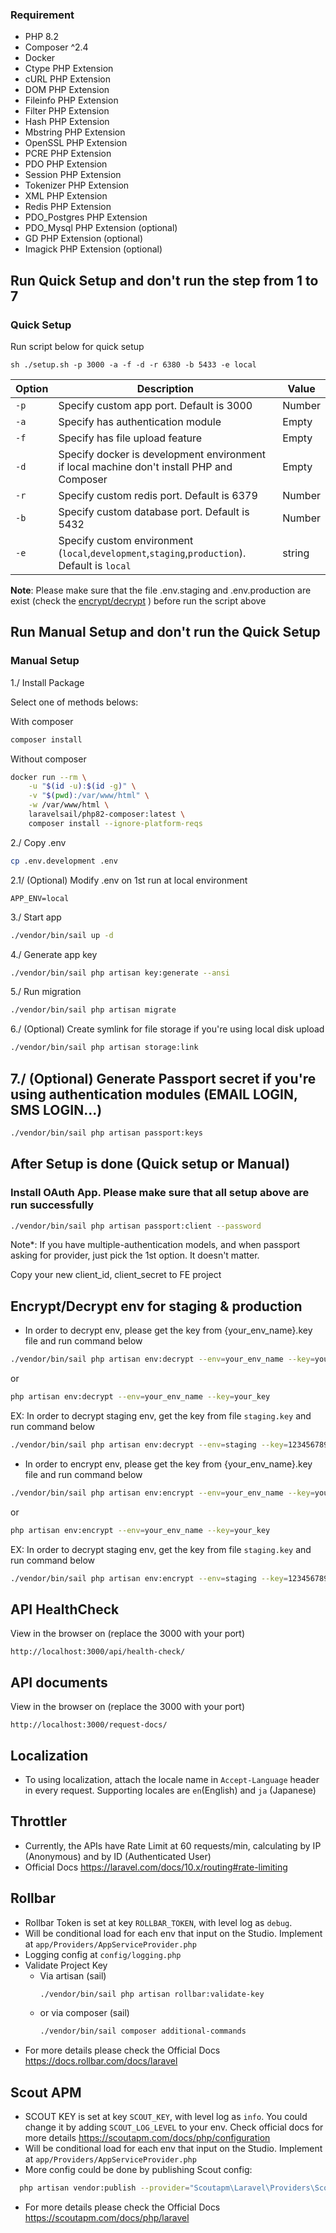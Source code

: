 ### Requirement
- PHP 8.2
- Composer ^2.4
- Docker
- Ctype PHP Extension
- cURL PHP Extension
- DOM PHP Extension
- Fileinfo PHP Extension
- Filter PHP Extension
- Hash PHP Extension
- Mbstring PHP Extension
- OpenSSL PHP Extension
- PCRE PHP Extension
- PDO PHP Extension
- Session PHP Extension
- Tokenizer PHP Extension
- XML PHP Extension
- Redis PHP Extension
- PDO_Postgres PHP Extension
- PDO_Mysql PHP Extension (optional)
- GD PHP Extension (optional)
- Imagick PHP Extension (optional)

## Run Quick Setup and don't run the step from 1 to 7
### Quick Setup
Run script below for quick setup
```shell
sh ./setup.sh -p 3000 -a -f -d -r 6380 -b 5433 -e local
```

| Option | Description | Value |
| --- | --- | -- |
| `-p` | Specify custom app port. Default is 3000 | Number | 
| `-a` | Specify has authentication module | Empty |
| `-f` | Specify has file upload feature  | Empty |
| `-d` | Specify docker is development environment if local machine don't install PHP and Composer | Empty |
| `-r` | Specify custom redis port. Default is 6379 | Number |
| `-b` | Specify custom database port. Default is 5432 | Number |
| `-e`  | Specify custom environment (`local`,`development`,`staging`,`production`). Default is `local` | string |

**Note**: Please make sure that the file .env.staging and .env.production are exist (check the [encrypt/decrypt](#encryptdecrypt-env-for-staging--production) ) before run the script above

## Run Manual Setup and don't run the Quick Setup
### Manual Setup

1./ Install Package

Select one of methods belows:

With composer
```bash
composer install
```

Without composer
```bash
docker run --rm \
    -u "$(id -u):$(id -g)" \
    -v "$(pwd):/var/www/html" \
    -w /var/www/html \
    laravelsail/php82-composer:latest \
    composer install --ignore-platform-reqs
```

2./ Copy .env
```bash
cp .env.development .env
```

2.1/ (Optional) Modify .env on 1st run at local environment
```
APP_ENV=local
```

3./ Start app
```bash
./vendor/bin/sail up -d
```

4./ Generate app key
```bash
./vendor/bin/sail php artisan key:generate --ansi
```

5./ Run migration
```bash
./vendor/bin/sail php artisan migrate
```

6./ (Optional) Create symlink for file storage if you're using local disk upload
```bash
./vendor/bin/sail php artisan storage:link
```


## 7./ (Optional) Generate Passport secret if you're using authentication modules (EMAIL LOGIN, SMS LOGIN...)
```bash
./vendor/bin/sail php artisan passport:keys
```

## After Setup is done (Quick setup or Manual)
### Install OAuth App. Please make sure that all setup above are run successfully
```bash
./vendor/bin/sail php artisan passport:client --password
```
Note*: If you have multiple-authentication models, and when passport asking for provider, just pick the 1st option. It doesn't matter.

Copy your new client_id, client_secret to FE project

## Encrypt/Decrypt env for staging & production

- In order to decrypt env, please get the key from {your_env_name}.key file and  run command below
```bash
./vendor/bin/sail php artisan env:decrypt --env=your_env_name --key=your_key
```
or 
```bash
php artisan env:decrypt --env=your_env_name --key=your_key
```

EX: In order to decrypt staging env, get the key from file `staging.key` and run command below
```bash
./vendor/bin/sail php artisan env:decrypt --env=staging --key=1234567890
```
- In order to encrypt env, please get the key from {your_env_name}.key file and  run command below
```bash
./vendor/bin/sail php artisan env:encrypt --env=your_env_name --key=your_key
```
or
```bash
php artisan env:encrypt --env=your_env_name --key=your_key
```
EX: In order to decrypt staging env, get the key from file `staging.key` and run command below
```bash
./vendor/bin/sail php artisan env:encrypt --env=staging --key=1234567890
```


## API HealthCheck
View in the browser on (replace the 3000 with your port)
```
http://localhost:3000/api/health-check/
```
## API documents
View in the browser on (replace the 3000 with your port)
```
http://localhost:3000/request-docs/
```

## Localization
- To using localization, attach the locale name in `Accept-Language` header in every request. Supporting locales are `en`(English) and `ja` (Japanese)

## Throttler
- Currently, the APIs have Rate Limit at 60 requests/min, calculating by IP (Anonymous) and by ID (Authenticated User)
- Official Docs https://laravel.com/docs/10.x/routing#rate-limiting


## Rollbar
- Rollbar Token is set at key `ROLLBAR_TOKEN`, with level log as `debug`.
- Will be conditional load for each env that input on the Studio. Implement at `app/Providers/AppServiceProvider.php`
- Logging config at `config/logging.php`
- Validate Project Key
    - Via artisan (sail)
      ```bash
      ./vendor/bin/sail php artisan rollbar:validate-key 
      ```
    - or via composer (sail)
      ```bash
      ./vendor/bin/sail composer additional-commands
      ```
- For more details please check the Official Docs https://docs.rollbar.com/docs/laravel

## Scout APM
- SCOUT KEY is set at key `SCOUT_KEY`, with level log as `info`. You could change it by adding `SCOUT_LOG_LEVEL` to your env. Check official docs for more details https://scoutapm.com/docs/php/configuration
- Will be conditional load for each env that input on the Studio. Implement at `app/Providers/AppServiceProvider.php`
- More config could be done by publishing Scout config:
```bash
  php artisan vendor:publish --provider="Scoutapm\Laravel\Providers\ScoutApmServiceProvider"  
```

- For more details please check the Official Docs https://scoutapm.com/docs/php/laravel